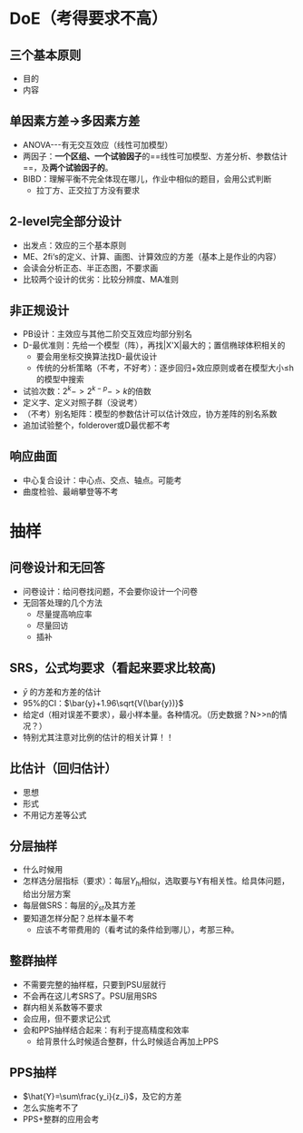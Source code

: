 # DoE（考得要求不高）

## 三个基本原则

- 目的
- 内容

## 单因素方差->多因素方差

- ANOVA---有无交互效应（线性可加模型）
- 两因子：**一个区组、一个试验因子**的==线性可加模型、方差分析、参数估计==，及**两个试验因子的**。
- BIBD：理解平衡不完全体现在哪儿，作业中相似的题目，会用公式判断
  - 拉丁方、正交拉丁方没有要求

## 2-level完全部分设计

- 出发点：效应的三个基本原则
- ME、2fi‘s的定义、计算、画图、计算效应的方差（基本上是作业的内容）
- 会读会分析正态、半正态图，不要求画
- 比较两个设计的优劣：比较分辨度、MA准则

## 非正规设计

- PB设计：主效应与其他二阶交互效应均部分别名
- D-最优准则：先给一个模型（阵），再找|X'X|最大的；置信椭球体积相关的
  - 要会用坐标交换算法找D-最优设计
  - 传统的分析策略（不考，不好考）：逐步回归+效应原则或者在模型大小≤h的模型中搜索
- 试验次数：$2^k->2^{k-p}->k$的倍数
- 定义字、定义对照子群（没说考）
- （不考）别名矩阵：模型的参数估计可以估计效应，协方差阵的别名系数
- 追加试验整个，folderover或D最优都不考

## 响应曲面

- 中心复合设计：中心点、交点、轴点。可能考
- 曲度检验、最峭攀登等不考

# 抽样

## 问卷设计和无回答

- 问卷设计：给问卷找问题，不会要你设计一个问卷
- 无回答处理的几个方法
  - 尽量提高响应率
  - 尽量回访
  - 插补

## SRS，公式均要求（看起来要求比较高)

- $\bar{y}$ 的方差和方差的估计
- 95%的CI：$\bar{y}+1.96\sqrt{V(\bar{y})}$
- 给定d（相对误差不要求），最小样本量。各种情况。（历史数据？N>>n的情况？）
- 特别尤其注意对比例的估计的相关计算！！

## 比估计（回归估计）

- 思想
- 形式
- 不用记方差等公式

## 分层抽样

- 什么时候用
- 怎样选分层指标（要求）：每层$Y_{hi}$相似，选取要与Y有相关性。给具体问题，给出分层方案
- 每层做SRS：每层的$\bar{y}_{st}$及其方差
- 要知道怎样分配？总样本量不考
  - 应该不考带费用的（看考试的条件给到哪儿），考那三种。

## 整群抽样

- 不需要完整的抽样框，只要到PSU层就行
- 不会再在这儿考SRS了。PSU层用SRS
- 群内相关系数等不要求
- 会应用，但不要求记公式
- 会和PPS抽样结合起来：有利于提高精度和效率
  - 给背景什么时候适合整群，什么时候适合再加上PPS

## PPS抽样

- $\hat{Y}=\sum\frac{y_i}{z_i}$，及它的方差
- 怎么实施考不了
- PPS+整群的应用会考